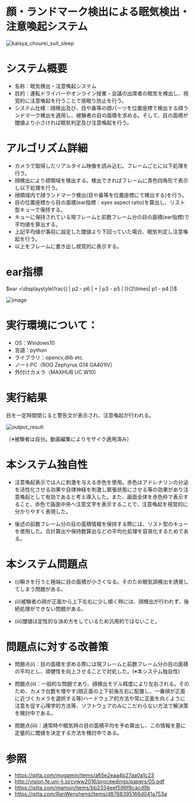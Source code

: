 # 顔・ランドマーク検出による眠気検出・注意喚起システム

![kaisya_chourei_suit_sleep](https://user-images.githubusercontent.com/67746990/176153000-9046aa09-d31b-4d79-ac35-991f860ae116.png)

# システム概要
- 名称：眠気検出・注意喚起システム
- 目的：運転ドライバーやオンライン授業・会議の出席者の眠気を検出し、視覚的に注意喚起を行うことで居眠り防止を行う。
- システム仕様：顔検出及び、目や鼻等の顔パーツを位置座標で検出する顔ランドマーク検出を適用し、被験者の目の面積を求める。そして、目の面積が閾値より小さければ眠気判定及び注意喚起を行う。

# アルゴリズム詳細
- カメラで取得したリアルタイム映像を読み込む。フレームごとに以下処理を行う。
- 顔検出により顔領域を検出する。検出できればフレームに青色四角形で表示し以下処理を行う。
- 顔領域内で顔ランドマーク検出(目や鼻等を位置座標にて検出する)を行う。
- 目の位置座標から目の面積(ear指標：eyes aspect ratio)を算出し、リスト型キューで保持する。
- キューに保持されている現フレームと前数フレーム分の目の面積(ear指標)で平均値を算出する。
- 上記平均値が事前に設定した閾値より下回っていた場合、眠気判定し注意喚起を行う。
- 以上をフレームに書き出し視覚的に表示する。
# ear指標
$ear =\displaystyle\frac{( | p2 - p6 | + | p3 - p5 | )}{2\times| p1 - p4 |}$

![image](https://user-images.githubusercontent.com/67746990/176149134-a237db68-bb78-4c37-9a23-1423324234c9.png)

# 実行環境について：
- OS：Windows10
- 言語：python
- ライブラリ：opencv,dlib etc.
- ノートPC（ROG Zephyrus G14 GA401IV）
- 外付けカメラ（MAXHUB UC W10）

# 実行結果
目を一定時間閉じると警告文が表示され、注意喚起が行われる。

![output_result](https://user-images.githubusercontent.com/67746990/176146843-ffaddb8f-0ca4-4a5e-aa5e-e450accc061b.gif)

（※被験者は自分。動画編集によりモザイク適用済み）

# 本システム独自性
- 注意喚起表示では人に刺激を与える赤色を使用。赤色はアドレナリンの分泌を活性化させる効果や自律神経を刺激し緊張状態にさせる等の効果があり注意喚起として有効であると考え導入した。また、画面全体を赤色枠で表示すること、赤色で画面中央へ注意文字を表示することで、注意喚起を視覚的に分かりやすく表現した。

- 後述の前数フレーム分の目の面積情報を保持する際には、リスト型のキューを使用した。合計算出や保持数算出などの平均化処理を容易化するためである。

# 本システム問題点
- (ⅰ)瞬きを行うと極端に目の面積が小さくなる。そのため眠気誤検出を誘発してしまう問題がある。

- (ⅱ)被験者の顔が正面から上下左右に少し傾く時には、顔検出が行われず、後続処理ができない問題がある。

- (ⅲ)閾値は定性的な決め方をしているため汎用的ではないこと。

# 問題点に対する改善策
- 問題点(ⅰ)：目の面積を求める際には現フレームと前数フレーム分の目の面積の平均とし、頑健性を向上させることで対処した。(※本システム独自性)

- 問題点(ⅱ)：一般的な問題であり、顔検出モデル精度により左右される。そのため、カメラ台数を増やす(顔正面の上下前後左右に配置し、一番顔が正面に近づくカメラを選択する等)ハードウェア的方法や常に正面を向くように注意を促す心理学的方法等、ソフトウェアのみにこだわらない方法で解決策を検討中である。

- 問題点(ⅲ)：通常時や眠気時の目の面積平均を予め算出し、この情報を基に定量的に閾値を決定する方法を検討中である。

# 参照
- https://qiita.com/mogamin/items/a65e2eaa4b27aa0a1c23
- http://vision.fe.uni-lj.si/cvww2016/proceedings/papers/05.pdf
- https://qiita.com/mamon/items/bb2334eef596f8cacd9b
- https://qiita.com/RanWensheng/items/d8768395166d041a753a